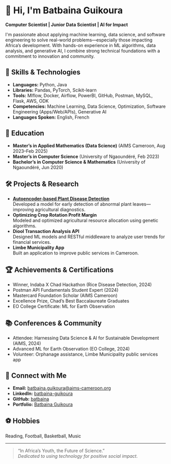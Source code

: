 # 👋 Hi, I'm Batbaina Guikoura

**Computer Scientist | Junior Data Scientist | AI for Impact**

I'm passionate about applying machine learning, data science, and software engineering to solve real-world problems—especially those impacting Africa’s development. With hands-on experience in ML algorithms, data analysis, and generative AI, I combine strong technical foundations with a commitment to innovation and community.

## 🚀 Skills & Technologies

- **Languages:** Python, Java  
- **Libraries:** Pandas, PyTorch, Scikit-learn  
- **Tools:** Mlflow, Docker, Airflow, PowerBI, GitHub, Postman, MySQL, Flask, AWS, ODK  
- **Competencies:** Machine Learning, Data Science, Optimization, Software Engineering (Apps/Web/APIs), Generative AI  
- **Languages Spoken:** English, French

## 🌱 Education

- **Master’s in Applied Mathematics (Data Science)** (AIMS Cameroon, Aug 2023–Feb 2025)
- **Master’s in Computer Science** (University of Ngaoundéré, Feb 2023)
- **Bachelor’s in Computer Science & Mathematics** (University of Ngaoundéré, Jun 2020)

## 🛠️ Projects & Research

- **[Autoencoder-based Plant Disease Detection](#)**  
  Developed a model for early detection of abnormal plant leaves—improving agricultural diagnostics.
- **Optimizing Crop Rotation Profit Margin**  
  Modeled and optimized agricultural resource allocation using genetic algorithms.
- **Diool Transaction Analysis API**  
  Designed ML models and RESTful middleware to analyze user trends for financial services.
- **Limbe Municipality App**  
  Built an application to improve public services in Cameroon.

## 🏆 Achievements & Certifications

- Winner, Indaba X Chad Hackathon (Rice Disease Detection, 2024)
- Postman API Fundamentals Student Expert (2024)
- Mastercard Foundation Scholar (AIMS Cameroon)
- Excellence Prize, Chad’s Best Baccalaureate Graduates
- EO College Certificate: ML for Earth Observation

## 📚 Conferences & Community

- Attendee: Harnessing Data Science & AI for Sustainable Development (AIMS, 2024)
- Advanced ML for Earth Observation (EO College, 2024)
- Volunteer: Orphanage assistance, Limbe Municipality public services app

## 💬 Connect with Me

- **Email:** batbaina.guikoura@aims-cameroon.org
- **LinkedIn:** [batbaina-guikoura](https://linkedin.com/in/batbaina-guikoura)
- **GitHub:** [batbaina](https://github.com/batbaina)
- **Portfolio:** [Batbaina Guikoura](https://batbaina.numericabridge.com)

## ⚽ Hobbies

Reading, Football, Basketball, Music

---

> “In Africa’s Youth, the Future of Science.”  
> *Dedicated to using technology for positive social impact.*
